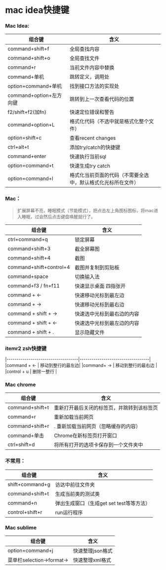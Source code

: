 # mac idea快捷键

### Mac Idea:
|组合键|含义|
|------------------------------------|-----------------------------------|
|command+shift+f     |      全局查找内容|
|command+shift+o    |      全局查找文件|
|command+r             |    当前文件内容中替换|
|command+单机         |     跳转定义，调用处|
|option+command+单机    |     找到接口方法的实现处|
|command+option+左方向键    |     跳转到上一次查看代码的位置|
|f2/shift+f2(加fn)      |      快速定位错误和警告|
|command+option+L	|    格式化代码（不选中就是格式化整个文件）|
|option+shift+c       |        查看recent changes|
|ctrl+alt+t   |     添加try/catch的快捷键  |
|command+enter   |     快速执行当前sql  |
|option+command+t   |     快速生成try catch  |
|option+command+l   |     格式化当前页面的代码（不需要全选中，默认格式化光标所在文件） |



### Mac：
>扩展屏幕不亮，睡眠模式（节能模式），把点击左上角图标图标，将mac进入睡眠，过会然后点击键盘唤醒就行了。

|组合键|含义|
|------------------------------------|-----------------------------------|
|ctrl+command+q     |     锁定屏幕|
|command+shift+3   |    截全屏幕图  |  
|command+shift+4   | 截图|
|command+shift+control+4   | 截图并复制到剪贴板|
|command+space	|切换输入法|
|command+f3 / fn+f11	|快速显示桌面  四指张开|
|command + ←	| 快速移动光标到最左边 |
|command + →	| 快速移动光标到最右边 |
|command + shift + →	| 快速选中光标到最右边的内容 |
|command + shift + ←	| 快速选中光标到最左边的内容 |
|command + shift + .	| 显示隐藏文件 |

### itemr2 zsh快捷键
|------------------------------------|-----------------------------------|
|command + ←      |     移动到整行的最左边|
|command+ →  |    移动到整行的最右边  |  
|control + u    |  删除一整行  |

    

### Mac chrome
|组合键|含义|
|------------------------------------|-----------------------------------|
|command+shift+t   |  重新打开最后关闭的标签页，并跳转到该标签页|
|command+r           |  重新加载当前网页|
|command+shift+r   | . 重新加载当前网页（忽略缓存的内容）|
|command+单击     |Chrome在新标签页打开窗口|
|ctrl+shift+d	 |将所有打开的选项卡保存到一个文件夹中|
### 不常用：
|组合键|含义|
|------------------------------------|-----------------------------------|
|shift+command+g |访达中前往文件夹|
|command+shift+t  |生成当前类的测试类|
|command+n       | 弹出生成窗口（生成get set test等等方法）|
|control+shift+r    | run运行程序|


### Mac sublime
|组合键|含义|
|------------------------------------|-----------------------------------|
| option+command+j   | 快速整理json格式 |
| 菜单栏selection->format->   | 快速整理xml格式 |
